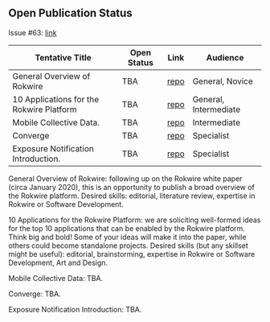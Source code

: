 ## Open Publication Status

Issue #63: [link](https://github.com/rokwire/rokwire-community/issues/63)

|  Tentative Title                            |  Open Status    | Link    | Audience                          |
|---------------------------------------------|-----------------|---------|------------------------------------|
|  General Overview of Rokwire                |  TBA            |  [repo](https://github.com/rokwire/rokwire-community/tree/master/Publications/General-Overview) |General, Novice                   |
|  10 Applications for the Rokwire Platform   |  TBA            |  [repo](https://github.com/rokwire/rokwire-community/tree/master/Publications/10-Applications)    | General, Intermediate             |
| Mobile Collective Data.                     |  TBA            |  [repo]() | Intermediate      |
| Converge                                    |  TBA            |  [repo]() | Specialist        |
| Exposure Notification Introduction.         |  TBA            |  [repo]() | Specialist        |

General Overview of Rokwire: following up on the Rokwire white paper (circa January 2020), this is an opportunity to publish a broad overview of the Rokwire platform. Desired skills: editorial, literature review, expertise in Rokwire or Software Development.  


10 Applications for the Rokwire Platform: we are soliciting well-formed ideas for the top 10 applications that can be enabled by the Rokwire platform. Think big and bold! Some of your ideas will make it into the paper, while others could become standalone projects. Desired skills (but any skillset might be useful): editorial, brainstorming, expertise in Rokwire or Software Development, Art and Design.  


Mobile Collective Data: TBA.


Converge: TBA.


Exposure Notification Introduction: TBA.

